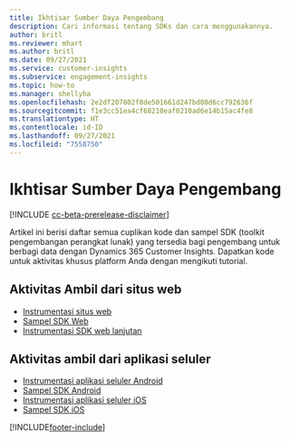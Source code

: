 ```yaml
---
title: Ikhtisar Sumber Daya Pengembang
description: Cari informasi tentang SDKs dan cara menggunakannya.
author: britl
ms.reviewer: mhart
ms.author: britl
ms.date: 09/27/2021
ms.service: customer-insights
ms.subservice: engagement-insights
ms.topic: how-to
ms.manager: shellyha
ms.openlocfilehash: 2e2df207802f8de501661d247bd80d6cc792636f
ms.sourcegitcommit: f1e3cc51ea4cf68210eaf0210ad6e14b15ac4fe8
ms.translationtype: HT
ms.contentlocale: id-ID
ms.lasthandoff: 09/27/2021
ms.locfileid: "7558750"
---
```

# <a name="developer-resources-overview"></a>Ikhtisar Sumber Daya Pengembang

[!INCLUDE [cc-beta-prerelease-disclaimer](includes/cc-beta-prerelease-disclaimer.md)]

Artikel ini berisi daftar semua cuplikan kode dan sampel SDK (toolkit pengembangan perangkat lunak) yang tersedia bagi pengembang untuk berbagi data dengan Dynamics 365 Customer Insights. Dapatkan kode untuk aktivitas khusus platform Anda dengan mengikuti tutorial.

## <a name="capture-events-from-websites"></a>Aktivitas Ambil dari situs web

- [Instrumentasi situs web](instrument-website.md)
- [Sampel SDK Web](websdk-sample.md)
- [Instrumentasi SDK web lanjutan](advanced-SDK-implementation.md)

## <a name="capture-events-from-mobile-apps"></a>Aktivitas ambil dari aplikasi seluler

- [Instrumentasi aplikasi seluler Android](get-started-android.md)
- [Sampel SDK Android](androidsdk-sample.md)
- [Instrumentasi aplikasi seluler iOS](get-started-ios.md)
- [Sampel SDK iOS](iossdk-sample.md)

[!INCLUDE[footer-include](../includes/footer-banner.md)]
